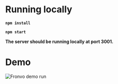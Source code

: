 # Running locally

**`npm install`**

**`npm start`**

**The server should be running locally at port 3001.**

# Demo

<img src='https://raw.githubusercontent.com/Fronvo/server/master/.github/assets/demo-run-local.svg' alt='Fronvo demo run'>
